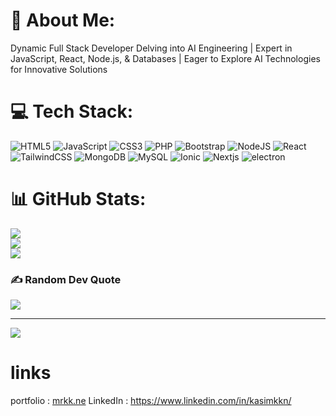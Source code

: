 
# 💫 About Me:
Dynamic Full Stack Developer Delving into AI Engineering | Expert in JavaScript, React, Node.js, & Databases | Eager to Explore AI Technologies for Innovative Solutions

# 💻 Tech Stack:
![HTML5](https://img.shields.io/badge/html5-%23E34F26.svg?style=flat&logo=html5&logoColor=white) ![JavaScript](https://img.shields.io/badge/javascript-%23323330.svg?style=flat&logo=javascript&logoColor=%23F7DF1E) ![CSS3](https://img.shields.io/badge/css3-%231572B6.svg?style=flat&logo=css3&logoColor=white) ![PHP](https://img.shields.io/badge/php-%23777BB4.svg?style=flat&logo=php&logoColor=white) ![Bootstrap](https://img.shields.io/badge/bootstrap-%23563D7C.svg?style=flat&logo=bootstrap&logoColor=white) ![NodeJS](https://img.shields.io/badge/node.js-6DA55F?style=flat&logo=node.js&logoColor=white) ![React](https://img.shields.io/badge/react-%2320232a.svg?style=flat&logo=react&logoColor=%2361DAFB) ![TailwindCSS](https://img.shields.io/badge/tailwindcss-%2338B2AC.svg?style=flat&logo=tailwind-css&logoColor=white) ![MongoDB](https://img.shields.io/badge/MongoDB-%234ea94b.svg?style=flat&logo=mongodb&logoColor=white) ![MySQL](https://img.shields.io/badge/mysql-%2300f.svg?style=flat&logo=mysql&logoColor=white)
![Ionic](https://img.shields.io/badge/Ionic-%233880FF.svg?style=flat&logo=Ionic&logoColor=white) ![Nextjs](https://img.shields.io/badge/next.js-%2320232a.svg?style=flat&logo=next.js&logoColor=%2361DAFB) 
![electron](https://img.shields.io/badge/electron-%23323330.svg?style=flat&logo=electron&logoColor=%23F7DF1E)
# 📊 GitHub Stats:
![](https://github-readme-stats.vercel.app/api?username=Kasimkkn&theme=dark&hide_border=false&include_all_commits=true&count_private=true)<br/>
![](https://github-readme-streak-stats.herokuapp.com/?user=Kasimkkn&theme=dark&hide_border=false)<br/>
![](https://github-readme-stats.vercel.app/api/top-langs/?username=Kasimkkn&theme=dark&hide_border=false&include_all_commits=true&count_private=true&layout=compact)

### ✍️ Random Dev Quote
![](https://quotes-github-readme.vercel.app/api?type=vetical&theme=dark)

---
[![](https://visitcount.itsvg.in/api?id=Kasimkkn&icon=1&color=12)](https://visitcount.itsvg.in)

# links
portfolio : [mrkk.ne](https://mrkk.netlify.app/)
LinkedIn : https://www.linkedin.com/in/kasimkkn/
